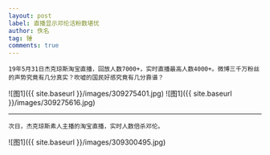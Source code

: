 ```yaml
---
layout: post
label: 直播显示邓伦活粉数堪忧
author: 佚名
tag: 锤
comments: true
---
```


    19年5月31日杰克琼斯淘宝直播，回放人数7000+，实时直播最高人数4000+。微博三千万粉丝的声势究竟有几分真实？吹嘘的国民好感究竟有几分靠谱？
    

![图1]({{ site.baseurl }}/images/309275401.jpg)
![图1]({{ site.baseurl }}/images/309275616.jpg)

---

    次日，杰克琼斯素人主播的淘宝直播，实时人数倍杀邓伦。

![图1]({{ site.baseurl }}/images/309300495.jpg)
